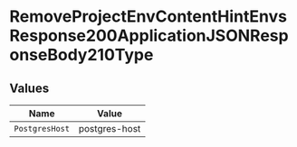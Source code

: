 # RemoveProjectEnvContentHintEnvsResponse200ApplicationJSONResponseBody210Type


## Values

| Name           | Value          |
| -------------- | -------------- |
| `PostgresHost` | postgres-host  |